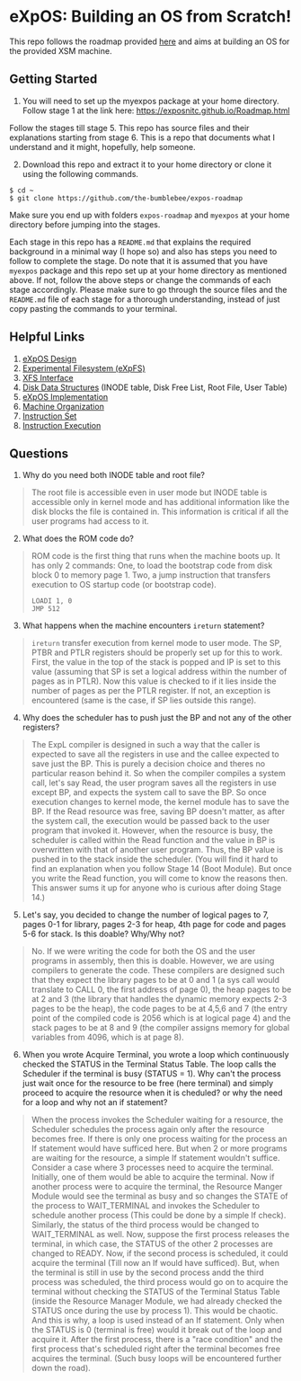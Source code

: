 # eXpOS: Building an OS from Scratch!

This repo follows the roadmap provided [here](https://exposnitc.github.io/Roadmap.html) and aims at building an OS for the provided XSM machine.

## Getting Started

1. You will need to set up the myexpos package at your home directory. Follow stage 1 at the link here: https://exposnitc.github.io/Roadmap.html

Follow the stages till stage 5. This repo has source files and their explanations starting from stage 6. This is a repo that documents what I understand and it might, hopefully, help someone.

2. Download this repo and extract it to your home directory or clone it using the following commands.

```
$ cd ~
$ git clone https://github.com/the-bumblebee/expos-roadmap
```

Make sure you end up with folders `expos-roadmap` and `myexpos` at your home directory before jumping into the stages.

Each stage in this repo has a `README.md` that explains the required background in a minimal way (I hope so) and also has steps you need to follow to complete the stage. Do note that it is assumed that you have `myexpos` package and this repo set up at your home directory as mentioned above. If not, follow the above steps or change the commands of each stage accordingly. Please make sure to go through the source files and the `README.md` file of each stage for a thorough understanding, instead of just copy pasting the commands to your terminal.

## Helpful Links
1. [eXpOS Design](https://exposnitc.github.io/os_design.html)
2. [Experimental Filesystem (eXpFS)](https://exposnitc.github.io/os_spec-files/eXpFS.html)
3. [XFS Interface](https://exposnitc.github.io/support_tools-files/xfs-interface.html)
4. [Disk Data Structures](https://exposnitc.github.io/os_design-files/disk_ds.html) (INODE table, Disk Free List, Root File, User Table)
5. [eXpOS Implementation](https://exposnitc.github.io/os_implementation.html)
6. [Machine Organization](https://exposnitc.github.io/arch_spec-files/machine_organisation.html)
7. [Instruction Set](https://exposnitc.github.io/arch_spec-files/instruction_set.html)
8. [Instruction Execution](https://exposnitc.github.io/Tutorials/xsm-instruction-cycle.html)

## Questions

1. Why do you need both INODE table and root file?
> The root file is accessible even in user mode but INODE table is accessible only in kernel mode and has additional information like the disk blocks the file is contained in. This information is critical if all the user programs had access to it.

2. What does the ROM code do?
> ROM code is the first thing that runs when the machine boots up. It has only 2 commands: One, to load the bootstrap code from disk block 0 to memory page 1. Two, a jump instruction that transfers execution to OS startup code (or bootstrap code).
> ```
> LOADI 1, 0
> JMP 512
> ```

3. What happens when the machine encounters `ireturn` statement?
> `ireturn` transfer execution from kernel mode to user mode. The SP, PTBR and PTLR registers should be properly set up for this to work. First, the value in the top of the stack is popped and IP is set to this value (assuming that SP is set a logical address within the number of pages as in PTLR). Now this value is checked to if it lies inside the number of pages as per the PTLR register. If not, an exception is encountered (same is the case, if SP lies outside this range).

4. Why does the scheduler has to push just the BP and not any of the other registers?
> The ExpL compiler is designed in such a way that the caller is expected to save all the registers in use and the callee expected to save just the BP. This is purely a decision choice and theres no particular reason behind it. So when the compiler compiles a system call, let's say Read, the user program saves all the registers in use except BP, and expects the system call to save the BP. So once execution changes to kernel mode, the kernel module has to save the BP. If the Read resource was free, saving BP doesn't matter, as after the system call, the execution would be passed back to the user program that invoked it. However, when the resource is busy, the scheduler is called within the Read function and the value in BP is overwritten with that of another user program. Thus, the BP value is pushed in to the stack inside the scheduler. (You will find it hard to find an explanation when you follow Stage 14 (Boot Module). But once you write the Read function, you will come to know the reasons then. This answer sums it up for anyone who is curious after doing Stage 14.)

5. Let's say, you decided to change the number of logical pages to 7, pages 0-1 for library, pages 2-3 for heap, 4th page for code and pages 5-6 for stack. Is this doable? Why/Why not?
> No. If we were writing the code for both the OS and the user programs in assembly, then this is doable. However, we are using compilers to generate the code. These compilers are designed such that they expect the library pages to be at 0 and 1 (a sys call would translate to CALL 0, the first address of page 0), the heap pages to be at 2 and 3 (the library that handles the dynamic memory expects 2-3 pages to be the heap), the code pages to be at 4,5,6 and 7 (the entry point of the compiled code is 2056 which is at logical page 4) and the stack pages to be at 8 and 9 (the compiler assigns memory for global variables from 4096, which is at page 8).

6. When you wrote Acquire Terminal, you wrote a loop which continuously checked the STATUS in the Terminal Status Table. The loop calls the Scheduler if the terminal is busy (STATUS = 1). Why can't the process just wait once for the resource to be free (here terminal) and simply proceed to acquire the resource when it is cheduled? or why the need for a loop and why not an if statement?

> When the process invokes the Scheduler waiting for a resource, the Scheduler schedules the process again only after the resource becomes free. If there is only one process waiting for the process an If statement would have sufficed here. But when 2 or more programs are waiting for the resource, a simple If statement wouldn't suffice.
> Consider a case where 3 processes need to acquire the terminal. Initially, one of them would be able to acquire the terminal. Now if another process were to acquire the terminal, the Resource Manger Module would see the terminal as busy and so changes the STATE of the process to WAIT_TERMINAL and invokes the Scheduler to schedule another process (This could be done by a simple If check). Similarly, the status of the third process would be changed to WAIT_TERMINAL as well.
> Now, suppose the first process releases the terminal, in which case, the STATUS of the other 2 processes are changed to READY. Now, if the second process is scheduled, it could acquire the terminal (Till now an If would have sufficed). But, when the terminal is still in use by the second process andd the third process was scheduled, the third process would go on to acquire the terminal without checking the STATUS of the Terminal Status Table (inside the Resource Manager Module, we had already checked the STATUS once during the use by process 1). This would be chaotic. And this is why, a loop is used instead of an If statement. Only when the STATUS is 0 (terminal is free) would it break out of the loop and acquire it.
> After the first process, there is a "race condition" and the first process that's scheduled right after the terminal becomes free acquires the terminal. (Such busy loops will be encountered further down the road).